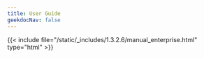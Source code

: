 ```yaml
---
title: User Guide
geekdocNav: false
---
```

{{< include file="/static/_includes/1.3.2.6/manual_enterprise.html" type="html" >}}